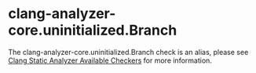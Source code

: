# clang-analyzer-core.uninitialized.Branch

The clang-analyzer-core.uninitialized.Branch check is an alias, please
see [Clang Static Analyzer Available
Checkers](https://clang.llvm.org/docs/analyzer/checkers.html#core-uninitialized-branch)
for more information.
